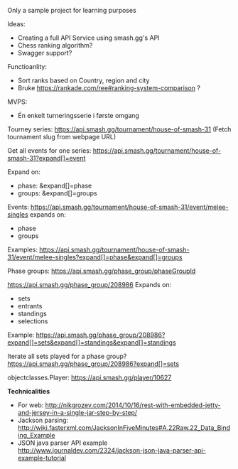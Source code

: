 Only a sample project for learning purposes

Ideas:
* Creating a full API Service using smash.gg's API
* Chess ranking algorithm? 
* Swagger support?

Functioanlity: 
* Sort ranks based on Country, region and city
* Bruke https://rankade.com/ree#ranking-system-comparison ?

MVPS: 
* Én enkelt turneringsserie i første omgang


Tourney series:
https://api.smash.gg/tournament/house-of-smash-31 (Fetch tournament slug from webpage URL)

Get all events for one series:
https://api.smash.gg/tournament/house-of-smash-31?expand[]=event

Expand on: 
- phase: &expand[]=phase
- groups: &expand[]=groups

Events:
https://api.smash.gg/tournament/house-of-smash-31/event/melee-singles
expands on:
- phase
- groups

Examples:
https://api.smash.gg/tournament/house-of-smash-31/event/melee-singles?expand[]=phase&expand[]=groups

Phase groups:
https://api.smash.gg/phase_group/phaseGroupId

https://api.smash.gg/phase_group/208986
Expands on:
- sets
- entrants
- standings
- selections

Example: https://api.smash.gg/phase_group/208986?expand[]=sets&expand[]=standings&expand[]=standings

Iterate all sets played for a phase group? 
https://api.smash.gg/phase_group/208986?expand[]=sets

objectclasses.Player:
https://api.smash.gg/player/10627


**Technicalities**
- For web: http://nikgrozev.com/2014/10/16/rest-with-embedded-jetty-and-jersey-in-a-single-jar-step-by-step/
- Jackson parsing: http://wiki.fasterxml.com/JacksonInFiveMinutes#A.22Raw.22_Data_Binding_Example
- JSON java parser API example http://www.journaldev.com/2324/jackson-json-java-parser-api-example-tutorial